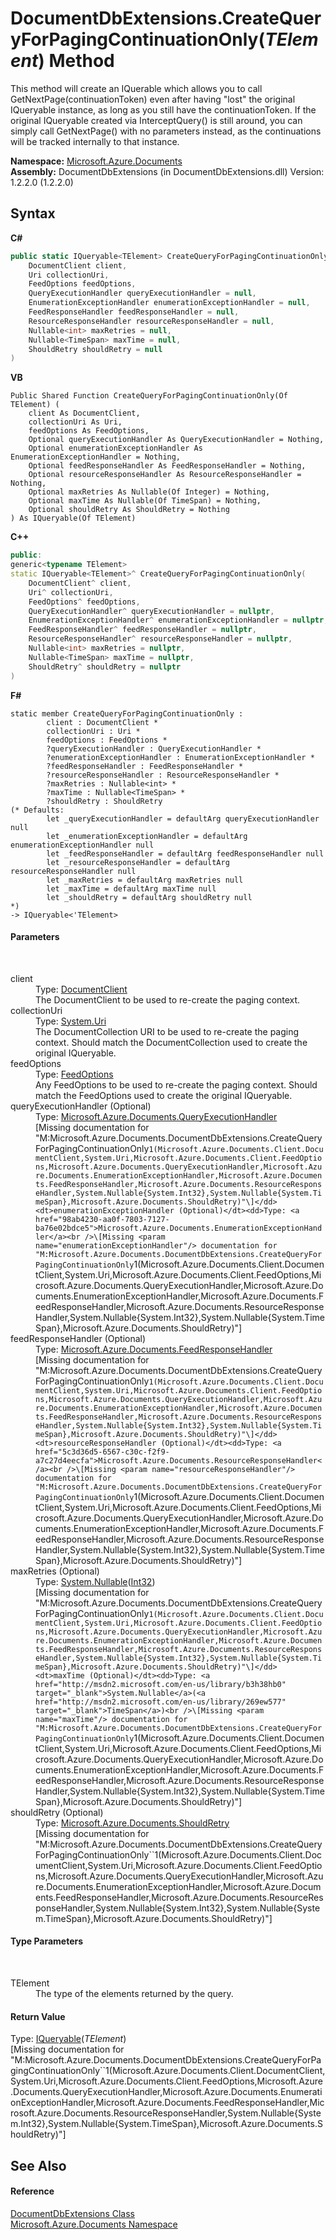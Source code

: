 # DocumentDbExtensions.CreateQueryForPagingContinuationOnly(*TElement*) Method 
 

This method will create an IQuerable which allows you to call GetNextPage(continuationToken) even after having "lost" the original IQueryable instance, as long as you still have the continuationToken. If the original IQueryable created via InterceptQuery() is still around, you can simply call GetNextPage() with no parameters instead, as the continuations will be tracked internally to that instance.

**Namespace:**&nbsp;<a href="856b2e23-9c8b-2618-f913-67d85d500616">Microsoft.Azure.Documents</a><br />**Assembly:**&nbsp;DocumentDbExtensions (in DocumentDbExtensions.dll) Version: 1.2.2.0 (1.2.2.0)

## Syntax

**C#**<br />
``` C#
public static IQueryable<TElement> CreateQueryForPagingContinuationOnly<TElement>(
	DocumentClient client,
	Uri collectionUri,
	FeedOptions feedOptions,
	QueryExecutionHandler queryExecutionHandler = null,
	EnumerationExceptionHandler enumerationExceptionHandler = null,
	FeedResponseHandler feedResponseHandler = null,
	ResourceResponseHandler resourceResponseHandler = null,
	Nullable<int> maxRetries = null,
	Nullable<TimeSpan> maxTime = null,
	ShouldRetry shouldRetry = null
)

```

**VB**<br />
``` VB
Public Shared Function CreateQueryForPagingContinuationOnly(Of TElement) ( 
	client As DocumentClient,
	collectionUri As Uri,
	feedOptions As FeedOptions,
	Optional queryExecutionHandler As QueryExecutionHandler = Nothing,
	Optional enumerationExceptionHandler As EnumerationExceptionHandler = Nothing,
	Optional feedResponseHandler As FeedResponseHandler = Nothing,
	Optional resourceResponseHandler As ResourceResponseHandler = Nothing,
	Optional maxRetries As Nullable(Of Integer) = Nothing,
	Optional maxTime As Nullable(Of TimeSpan) = Nothing,
	Optional shouldRetry As ShouldRetry = Nothing
) As IQueryable(Of TElement)
```

**C++**<br />
``` C++
public:
generic<typename TElement>
static IQueryable<TElement>^ CreateQueryForPagingContinuationOnly(
	DocumentClient^ client, 
	Uri^ collectionUri, 
	FeedOptions^ feedOptions, 
	QueryExecutionHandler^ queryExecutionHandler = nullptr, 
	EnumerationExceptionHandler^ enumerationExceptionHandler = nullptr, 
	FeedResponseHandler^ feedResponseHandler = nullptr, 
	ResourceResponseHandler^ resourceResponseHandler = nullptr, 
	Nullable<int> maxRetries = nullptr, 
	Nullable<TimeSpan> maxTime = nullptr, 
	ShouldRetry^ shouldRetry = nullptr
)
```

**F#**<br />
``` F#
static member CreateQueryForPagingContinuationOnly : 
        client : DocumentClient * 
        collectionUri : Uri * 
        feedOptions : FeedOptions * 
        ?queryExecutionHandler : QueryExecutionHandler * 
        ?enumerationExceptionHandler : EnumerationExceptionHandler * 
        ?feedResponseHandler : FeedResponseHandler * 
        ?resourceResponseHandler : ResourceResponseHandler * 
        ?maxRetries : Nullable<int> * 
        ?maxTime : Nullable<TimeSpan> * 
        ?shouldRetry : ShouldRetry 
(* Defaults:
        let _queryExecutionHandler = defaultArg queryExecutionHandler null
        let _enumerationExceptionHandler = defaultArg enumerationExceptionHandler null
        let _feedResponseHandler = defaultArg feedResponseHandler null
        let _resourceResponseHandler = defaultArg resourceResponseHandler null
        let _maxRetries = defaultArg maxRetries null
        let _maxTime = defaultArg maxTime null
        let _shouldRetry = defaultArg shouldRetry null
*)
-> IQueryable<'TElement> 

```


#### Parameters
&nbsp;<dl><dt>client</dt><dd>Type: <a href="http://msdn2.microsoft.com/en-us/library/dn799201" target="_blank">DocumentClient</a><br />The DocumentClient to be used to re-create the paging context.</dd><dt>collectionUri</dt><dd>Type: <a href="http://msdn2.microsoft.com/en-us/library/txt7706a" target="_blank">System.Uri</a><br />The DocumentCollection URI to be used to re-create the paging context. Should match the DocumentCollection used to create the original IQueryable.</dd><dt>feedOptions</dt><dd>Type: <a href="http://msdn2.microsoft.com/en-us/library/dn799200" target="_blank">FeedOptions</a><br />Any FeedOptions to be used to re-create the paging context. Should match the FeedOptions used to create the original IQueryable.</dd><dt>queryExecutionHandler (Optional)</dt><dd>Type: <a href="43805eec-76d1-5e6b-7b3e-9cc7c96f7c31">Microsoft.Azure.Documents.QueryExecutionHandler</a><br />\[Missing <param name="queryExecutionHandler"/> documentation for "M:Microsoft.Azure.Documents.DocumentDbExtensions.CreateQueryForPagingContinuationOnly``1(Microsoft.Azure.Documents.Client.DocumentClient,System.Uri,Microsoft.Azure.Documents.Client.FeedOptions,Microsoft.Azure.Documents.QueryExecutionHandler,Microsoft.Azure.Documents.EnumerationExceptionHandler,Microsoft.Azure.Documents.FeedResponseHandler,Microsoft.Azure.Documents.ResourceResponseHandler,System.Nullable{System.Int32},System.Nullable{System.TimeSpan},Microsoft.Azure.Documents.ShouldRetry)"\]</dd><dt>enumerationExceptionHandler (Optional)</dt><dd>Type: <a href="98ab4230-aa0f-7803-7127-ba76e02bdce5">Microsoft.Azure.Documents.EnumerationExceptionHandler</a><br />\[Missing <param name="enumerationExceptionHandler"/> documentation for "M:Microsoft.Azure.Documents.DocumentDbExtensions.CreateQueryForPagingContinuationOnly``1(Microsoft.Azure.Documents.Client.DocumentClient,System.Uri,Microsoft.Azure.Documents.Client.FeedOptions,Microsoft.Azure.Documents.QueryExecutionHandler,Microsoft.Azure.Documents.EnumerationExceptionHandler,Microsoft.Azure.Documents.FeedResponseHandler,Microsoft.Azure.Documents.ResourceResponseHandler,System.Nullable{System.Int32},System.Nullable{System.TimeSpan},Microsoft.Azure.Documents.ShouldRetry)"\]</dd><dt>feedResponseHandler (Optional)</dt><dd>Type: <a href="4bfe406d-74ce-a904-0f38-461c2c8c2540">Microsoft.Azure.Documents.FeedResponseHandler</a><br />\[Missing <param name="feedResponseHandler"/> documentation for "M:Microsoft.Azure.Documents.DocumentDbExtensions.CreateQueryForPagingContinuationOnly``1(Microsoft.Azure.Documents.Client.DocumentClient,System.Uri,Microsoft.Azure.Documents.Client.FeedOptions,Microsoft.Azure.Documents.QueryExecutionHandler,Microsoft.Azure.Documents.EnumerationExceptionHandler,Microsoft.Azure.Documents.FeedResponseHandler,Microsoft.Azure.Documents.ResourceResponseHandler,System.Nullable{System.Int32},System.Nullable{System.TimeSpan},Microsoft.Azure.Documents.ShouldRetry)"\]</dd><dt>resourceResponseHandler (Optional)</dt><dd>Type: <a href="5c3d36d5-6567-c30c-f2f9-a7c27d4eecfa">Microsoft.Azure.Documents.ResourceResponseHandler</a><br />\[Missing <param name="resourceResponseHandler"/> documentation for "M:Microsoft.Azure.Documents.DocumentDbExtensions.CreateQueryForPagingContinuationOnly``1(Microsoft.Azure.Documents.Client.DocumentClient,System.Uri,Microsoft.Azure.Documents.Client.FeedOptions,Microsoft.Azure.Documents.QueryExecutionHandler,Microsoft.Azure.Documents.EnumerationExceptionHandler,Microsoft.Azure.Documents.FeedResponseHandler,Microsoft.Azure.Documents.ResourceResponseHandler,System.Nullable{System.Int32},System.Nullable{System.TimeSpan},Microsoft.Azure.Documents.ShouldRetry)"\]</dd><dt>maxRetries (Optional)</dt><dd>Type: <a href="http://msdn2.microsoft.com/en-us/library/b3h38hb0" target="_blank">System.Nullable</a>(<a href="http://msdn2.microsoft.com/en-us/library/td2s409d" target="_blank">Int32</a>)<br />\[Missing <param name="maxRetries"/> documentation for "M:Microsoft.Azure.Documents.DocumentDbExtensions.CreateQueryForPagingContinuationOnly``1(Microsoft.Azure.Documents.Client.DocumentClient,System.Uri,Microsoft.Azure.Documents.Client.FeedOptions,Microsoft.Azure.Documents.QueryExecutionHandler,Microsoft.Azure.Documents.EnumerationExceptionHandler,Microsoft.Azure.Documents.FeedResponseHandler,Microsoft.Azure.Documents.ResourceResponseHandler,System.Nullable{System.Int32},System.Nullable{System.TimeSpan},Microsoft.Azure.Documents.ShouldRetry)"\]</dd><dt>maxTime (Optional)</dt><dd>Type: <a href="http://msdn2.microsoft.com/en-us/library/b3h38hb0" target="_blank">System.Nullable</a>(<a href="http://msdn2.microsoft.com/en-us/library/269ew577" target="_blank">TimeSpan</a>)<br />\[Missing <param name="maxTime"/> documentation for "M:Microsoft.Azure.Documents.DocumentDbExtensions.CreateQueryForPagingContinuationOnly``1(Microsoft.Azure.Documents.Client.DocumentClient,System.Uri,Microsoft.Azure.Documents.Client.FeedOptions,Microsoft.Azure.Documents.QueryExecutionHandler,Microsoft.Azure.Documents.EnumerationExceptionHandler,Microsoft.Azure.Documents.FeedResponseHandler,Microsoft.Azure.Documents.ResourceResponseHandler,System.Nullable{System.Int32},System.Nullable{System.TimeSpan},Microsoft.Azure.Documents.ShouldRetry)"\]</dd><dt>shouldRetry (Optional)</dt><dd>Type: <a href="fd8841db-a84c-d819-ba43-6a0f45838100">Microsoft.Azure.Documents.ShouldRetry</a><br />\[Missing <param name="shouldRetry"/> documentation for "M:Microsoft.Azure.Documents.DocumentDbExtensions.CreateQueryForPagingContinuationOnly``1(Microsoft.Azure.Documents.Client.DocumentClient,System.Uri,Microsoft.Azure.Documents.Client.FeedOptions,Microsoft.Azure.Documents.QueryExecutionHandler,Microsoft.Azure.Documents.EnumerationExceptionHandler,Microsoft.Azure.Documents.FeedResponseHandler,Microsoft.Azure.Documents.ResourceResponseHandler,System.Nullable{System.Int32},System.Nullable{System.TimeSpan},Microsoft.Azure.Documents.ShouldRetry)"\]</dd></dl>

#### Type Parameters
&nbsp;<dl><dt>TElement</dt><dd>The type of the elements returned by the query.</dd></dl>

#### Return Value
Type: <a href="http://msdn2.microsoft.com/en-us/library/bb351562" target="_blank">IQueryable</a>(*TElement*)<br />\[Missing <returns> documentation for "M:Microsoft.Azure.Documents.DocumentDbExtensions.CreateQueryForPagingContinuationOnly``1(Microsoft.Azure.Documents.Client.DocumentClient,System.Uri,Microsoft.Azure.Documents.Client.FeedOptions,Microsoft.Azure.Documents.QueryExecutionHandler,Microsoft.Azure.Documents.EnumerationExceptionHandler,Microsoft.Azure.Documents.FeedResponseHandler,Microsoft.Azure.Documents.ResourceResponseHandler,System.Nullable{System.Int32},System.Nullable{System.TimeSpan},Microsoft.Azure.Documents.ShouldRetry)"\]

## See Also


#### Reference
<a href="2e7c24fb-f7c9-2314-1ff8-386e1be4f471">DocumentDbExtensions Class</a><br /><a href="856b2e23-9c8b-2618-f913-67d85d500616">Microsoft.Azure.Documents Namespace</a><br />